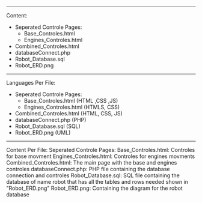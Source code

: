 --------------------------------------
Content:
- Seperated Controle Pages:
	- Base_Controles.html
	- Engines_Controles.html
- Combined_Controles.html
- databaseConnect.php
- Robot_Database.sql
- Robot_ERD.png
--------------------------------------
Languages Per File:
- Seperated Controle Pages:
	- Base_Controles.html (HTML ,CSS ,JS)
	- Engines_Controles.html (HTMLS, CSS)
- Combined_Controles.html (HTML, CSS, JS)
- databaseConnect.php (PHP)
- Robot_Database.sql (SQL)
- Robot_ERD.png (UML)
--------------------------------------
Content Per File:
Seperated Controle Pages:
	Base_Controles.html: Controles for base movment 
	Engines_Controles.html: Controles for engines movments
Combined_Controles.html: The main page with the base and engines controles
databaseConnect.php: PHP file containing the database connection and controles 
Robot_Database.sql: SQL file containing the database of name robot that has all the tables and rows needed shown in "Robot_ERD.png"
Robot_ERD.png: Containing the diagram for the robot database
